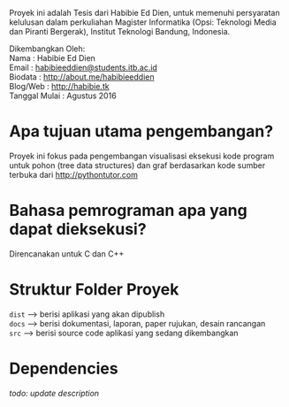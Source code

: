 Proyek ini adalah Tesis dari Habibie Ed Dien, untuk memenuhi persyaratan kelulusan dalam perkuliahan Magister Informatika (Opsi: Teknologi Media dan Piranti Bergerak), Institut Teknologi Bandung, Indonesia.

Dikembangkan Oleh:<br>
Nama		: Habibie Ed Dien<br>
Email		: habibieeddien@students.itb.ac.id<br>
Biodata		: http://about.me/habibieeddien<br>
Blog/Web	: http://habibie.tk<br>
Tanggal Mulai	: Agustus 2016<br>

Apa tujuan utama pengembangan?
===============================
Proyek ini fokus pada pengembangan visualisasi eksekusi kode program untuk pohon (tree data structures) dan graf berdasarkan kode sumber terbuka dari http://pythontutor.com

Bahasa pemrograman apa yang dapat dieksekusi?
==============================================
Direncanakan untuk C dan C++

Struktur Folder Proyek
======================
`dist` --> berisi aplikasi yang akan dipublish<br>
`docs` --> berisi dokumentasi, laporan, paper rujukan, desain rancangan<br>
`src` --> berisi source code aplikasi yang sedang dikembangkan<br>

Dependencies
============
<i>todo: update description</i>